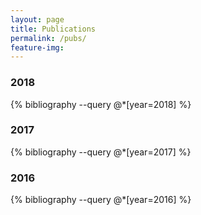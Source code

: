 ```yaml
---
layout: page
title: Publications
permalink: /pubs/
feature-img: 
---
```



### 2018

{% bibliography --query @*[year=2018] %}

### 2017

{% bibliography --query @*[year=2017] %}

### 2016

{% bibliography --query @*[year=2016] %}